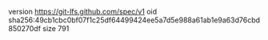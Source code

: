 version https://git-lfs.github.com/spec/v1
oid sha256:49cb1cbc0bf07f1c25df64499424ee5a7d5e988a61ab1e9a63d76cbd850270df
size 791
